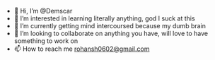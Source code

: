 - 👋 Hi, I’m @Demscar
- 👀 I’m interested in learning literally anything, god I suck at this
- 🌱 I’m currently getting mind intercoursed because my dumb brain
- 💞️ I’m looking to collaborate on anything you have, will love to have something to work on
- 📫 How to reach me rohansh0602@gmail.com

<!---
Demscar/Demscar is a ✨ special ✨ repository because its `README.md` (this file) appears on your GitHub profile.
You can click the Preview link to take a look at your changes.
--->
